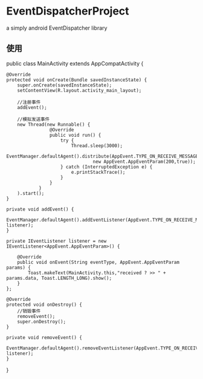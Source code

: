 # EventDispatcherProject
a simply android EventDispatcher library
## 使用

public class MainActivity extends AppCompatActivity {

    @Override
    protected void onCreate(Bundle savedInstanceState) {
        super.onCreate(savedInstanceState);
        setContentView(R.layout.activity_main_layout);

        //注册事件
        addEvent();

        //模拟发送事件
        new Thread(new Runnable() {
                    @Override
                    public void run() {
                        try {
                            Thread.sleep(3000);
                            EventManager.defaultAgent().distribute(AppEvent.TYPE_ON_RECEIVE_MESSAGE,
                                    new AppEvent.AppEventParam(200,true));
                        } catch (InterruptedException e) {
                            e.printStackTrace();
                        }
                    }
                }
        ).start();
    }

    private void addEvent() {
        EventManager.defaultAgent().addEventListener(AppEvent.TYPE_ON_RECEIVE_MESSAGE, listener);
    }

    private IEventListener listener = new IEventListener<AppEvent.AppEventParam>() {

        @Override
        public void onEvent(String eventType, AppEvent.AppEventParam params) {
            Toast.makeText(MainActivity.this,"received ? >> " + params.data, Toast.LENGTH_LONG).show();
        }
    };

    @Override
    protected void onDestroy() {
        //销毁事件
        removeEvent();
        super.onDestroy();
    }

    private void removeEvent() {
        EventManager.defaultAgent().removeEventListener(AppEvent.TYPE_ON_RECEIVE_MESSAGE, listener);
    }
}
